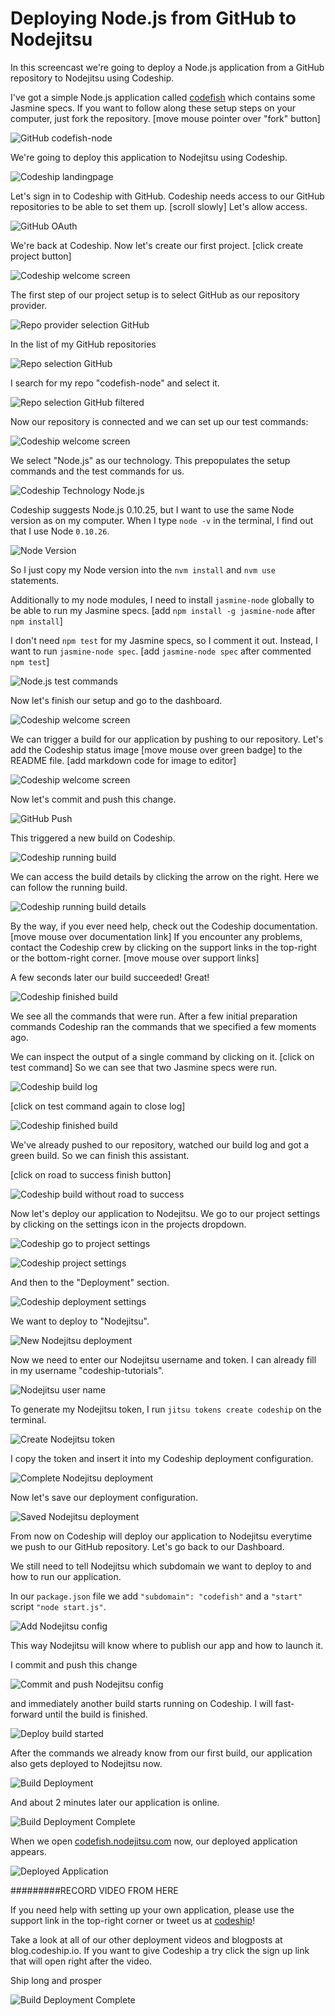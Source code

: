 












Deploying Node.js from GitHub to Nodejitsu
======================

In this screencast we're going to deploy a Node.js application from a GitHub repository to Nodejitsu using Codeship.





I've got a simple Node.js application called [codefish][codefish-repo] which contains some Jasmine specs. If you want to follow along these setup steps on your computer, just fork the repository. [move mouse pointer over "fork" button]

![GitHub codefish-node][screenshot-repository]





We're going to deploy this application to Nodejitsu using Codeship.

![Codeship landingpage][screenshot-codefish-landingpage]

Let's sign in to Codeship with GitHub. Codeship needs access to our GitHub repositories to be able to set them up. [scroll slowly] Let's allow access.

![GitHub OAuth][screenshot-oauth]

We're back at Codeship. Now let's create our first project. [click create project button]

![Codeship welcome screen][screenshot-codeship-welcome]





The first step of our project setup is to select GitHub as our repository provider.

![Repo provider selection GitHub][screenshot-repo-provider-selection]

In the list of my GitHub repositories

![Repo selection GitHub][screenshot-repo-selection]

I search for my repo "codefish-node" and select it.

![Repo selection GitHub filtered][screenshot-repo-selection-filtered]

Now our repository is connected and we can set up our test commands:

![Codeship welcome screen][screenshot-codeship-technology]

We select "Node.js" as our technology. This prepopulates the setup commands and the test commands for us.

![Codeship Technology Node.js][screenshot-codeship-technology-selected]





Codeship suggests Node.js 0.10.25, but I want to use the same Node version as on my computer. When I type `node -v` in the terminal, I find out that I use Node `0.10.26`.

![Node Version][screenshot-technology-version]

So I just copy my Node version into the `nvm install` and `nvm use` statements.

Additionally to my node modules, I need to install `jasmine-node` globally to be able to run my Jasmine specs. [add `npm install -g jasmine-node` after `npm install`]

I don't need `npm test` for my Jasmine specs, so I comment it out. Instead, I want to run `jasmine-node spec`. [add `jasmine-node spec` after commented `npm test`]

![Node.js test commands][screenshot-test-commands]





Now let's finish our setup and go to the dashboard.

![Codeship welcome screen][screenshot-codeship-dasboard]





We can trigger a build for our application by pushing to our repository. Let's add the Codeship status image [move mouse over green badge] to the README file.
[add markdown code for image to editor]

![Codeship welcome screen][screenshot-codeship-image]

Now let's commit and push this change.

![GitHub Push][screenshot-codeship-push]

This triggered a new build on Codeship.

![Codeship running build][screenshot-first-build-running]

We can access the build details by clicking the arrow on the right. Here we can follow the running build.

![Codeship running build details][screenshot-first-build-running-details]

By the way, if you ever need help, check out the Codeship documentation. [move mouse over documentation link] If you encounter any problems, contact the Codeship crew by clicking on the support links in the top-right or the bottom-right corner. [move mouse over support links]

A few seconds later our build succeeded! Great!

![Codeship finished build][screenshot-first-build-finished]

We see all the commands that were run. After a few initial preparation commands Codeship ran the commands that we specified a few moments ago.





We can inspect the output of a single command by clicking on it.
[click on test command]
So we can see that two Jasmine specs were run.

![Codeship build log][screenshot-build-log]

[click on test command again to close log]

![Codeship finished build][screenshot-first-build-finished]





We've already pushed to our repository, watched our build log and got a green build. So we can finish this assistant.

[click on road to success finish button]

![Codeship build without road to success][screenshot-build-without-road-to-success]





Now let's deploy our application to Nodejitsu. We go to our project settings by clicking on the settings icon in the projects dropdown.

![Codeship go to project settings][screenshot-go-to-project-settings]

![Codeship project settings][screenshot-project-settings]

And then to the "Deployment" section.

![Codeship deployment settings][screenshot-deployment-settings]

We want to deploy to "Nodejitsu".

![New Nodejitsu deployment][screenshot-new-deployment]





Now we need to enter our Nodejitsu username and token. I can already fill in my username "codeship-tutorials".

![Nodejitsu user name][screenshot-deployment-username]

To generate my Nodejitsu token, I run `jitsu tokens create codeship` on the terminal.

![Create Nodejitsu token][screenshot-create-deployment-token]

I copy the token and insert it into my Codeship deployment configuration.





![Complete Nodejitsu deployment][screenshot-complete-deployment]

Now let's save our deployment configuration.

![Saved Nodejitsu deployment][screenshot-saved-deployment]

From now on Codeship will deploy our application to Nodejitsu everytime we push to our GitHub repository.
Let's go back to our Dashboard.





We still need to tell Nodejitsu which subdomain we want to deploy to and how to run our application.

In our `package.json` file we add `"subdomain": "codefish"` and a `"start"` script `"node start.js"`.

![Add Nodejitsu config][screenshot-add-deployment-config]

This way Nodejitsu will know where to publish our app and how to launch it.

I commit and push this change

![Commit and push Nodejitsu config][screenshot-commit-and-push-deployment-config]





and immediately another build starts running on Codeship. I will fast-forward until the build is finished.

![Deploy build started][screenshot-deploy-build-started]

After the commands we already know from our first build, our application also gets deployed to Nodejitsu now.

![Build Deployment][screenshot-build-deployment]

And about 2 minutes later our application is online.

![Build Deployment Complete][screenshot-build-deployment-complete]





When we open [codefish.nodejitsu.com][codefish-live] now, our deployed application appears.

![Deployed Application][screenshot-deployed-application]

#########RECORD VIDEO FROM HERE

If you need help with setting up your own application, please use the support link in the top-right corner or tweet us at [codeship][codeship-twitter]!

Take a look at all of our other deployment videos and blogposts at blog.codeship.io.
If you want to give Codeship a try click the sign up link that will open right after the video.

Ship long and prosper

![Build Deployment Complete][screenshot-build-deployment-complete]



 [codeship]: https://www.codeship.io/
 [codeship-twitter]: http://www.twitter.com/codeship
 
 [codefish-repo]: https://github.com/codeship-tutorials/codefish-node
 
 
 [codefish-live]: http://codefish.nodejitsu.com
 
 [screenshot-repository]: https://raw.githubusercontent.com/codeship/screencast-storyboards/node-github-nodejitsu/screenshots/github/codefish-node/repository.png
 [screenshot-codefish-landingpage]: https://raw.githubusercontent.com/codeship/screencast-storyboards/node-github-nodejitsu/screenshots/codeship-landingpage.png
 [screenshot-oauth]: https://raw.githubusercontent.com/codeship/screencast-storyboards/node-github-nodejitsu/screenshots/github/oauth.png
 [screenshot-codeship-welcome]: https://raw.githubusercontent.com/codeship/screencast-storyboards/node-github-nodejitsu/screenshots/codeship-welcome.png
 [screenshot-repo-provider-selection]: https://raw.githubusercontent.com/codeship/screencast-storyboards/node-github-nodejitsu/screenshots/github/repo-provider-selection.png
 [screenshot-repo-selection]: https://raw.githubusercontent.com/codeship/screencast-storyboards/node-github-nodejitsu/screenshots/repo-selection.png
 [screenshot-repo-selection-filtered]: https://raw.githubusercontent.com/codeship/screencast-storyboards/node-github-nodejitsu/screenshots/node/codefish-node-selection-filtered.png
 [screenshot-codeship-technology]: https://raw.githubusercontent.com/codeship/screencast-storyboards/node-github-nodejitsu/screenshots/codeship-technology.png
 [screenshot-codeship-technology-selected]: https://raw.githubusercontent.com/codeship/screencast-storyboards/node-github-nodejitsu/screenshots/node/codeship-technology.png
 [screenshot-technology-version]: https://raw.githubusercontent.com/codeship/screencast-storyboards/node-github-nodejitsu/screenshots/node/technology-version.png
 [screenshot-test-commands]: https://raw.githubusercontent.com/codeship/screencast-storyboards/node-github-nodejitsu/screenshots/node/test-commands.png
 [screenshot-codeship-dasboard]: https://raw.githubusercontent.com/codeship/screencast-storyboards/node-github-nodejitsu/screenshots/github/codefish-node/codeship-dashboard.png
 [screenshot-codeship-image]: https://raw.githubusercontent.com/codeship/screencast-storyboards/node-github-nodejitsu/screenshots/node/codeship-image.png
 [screenshot-codeship-push]: https://raw.githubusercontent.com/codeship/screencast-storyboards/node-github-nodejitsu/screenshots/github/codefish-node/push.png
 [screenshot-first-build-running]: https://raw.githubusercontent.com/codeship/screencast-storyboards/node-github-nodejitsu/screenshots/node/first-build-running.png
 [screenshot-first-build-running-details]: https://raw.githubusercontent.com/codeship/screencast-storyboards/node-github-nodejitsu/screenshots/github/codefish-node/first-build-running-details.png
 [screenshot-first-build-finished]: https://raw.githubusercontent.com/codeship/screencast-storyboards/node-github-nodejitsu/screenshots/github/codefish-node/first-build-finished.png
 [screenshot-build-log]: https://raw.githubusercontent.com/codeship/screencast-storyboards/node-github-nodejitsu/screenshots/github/codefish-node/build-log.png
 [screenshot-build-without-road-to-success]: https://raw.githubusercontent.com/codeship/screencast-storyboards/node-github-nodejitsu/screenshots/github/codefish-node/build-without-road-to-success.png
 [screenshot-go-to-project-settings]: https://raw.githubusercontent.com/codeship/screencast-storyboards/node-github-nodejitsu/screenshots/github/codefish-node/go-to-project-settings.png
 [screenshot-project-settings]: https://raw.githubusercontent.com/codeship/screencast-storyboards/node-github-nodejitsu/screenshots/node/project-settings.png
 [screenshot-deployment-settings]: https://raw.githubusercontent.com/codeship/screencast-storyboards/node-github-nodejitsu/screenshots/node/deployment-settings.png
 [screenshot-new-deployment]: https://raw.githubusercontent.com/codeship/screencast-storyboards/node-github-nodejitsu/screenshots/node/nodejitsu/new-deployment.png
 [screenshot-heroku-apps]: https://raw.githubusercontent.com/codeship/screencast-storyboards/node-github-nodejitsu/screenshots/nodejitsu/heroku-apps.png
 [screenshot-create-heroku-app]: https://raw.githubusercontent.com/codeship/screencast-storyboards/node-github-nodejitsu/screenshots/nodejitsu/create-heroku-app.png
 [screenshot-heroku-app-created]: https://raw.githubusercontent.com/codeship/screencast-storyboards/node-github-nodejitsu/screenshots/nodejitsu/heroku-app-created.png
 [screenshot-heroku-deployment-name]: https://raw.githubusercontent.com/codeship/screencast-storyboards/node-github-nodejitsu/screenshots/node/nodejitsu/heroku-deployment-name.png
 [screenshot-show-api-key]: https://raw.githubusercontent.com/codeship/screencast-storyboards/node-github-nodejitsu/screenshots/nodejitsu/show-api-key.png
 [screenshot-complete-deployment]: https://raw.githubusercontent.com/codeship/screencast-storyboards/node-github-nodejitsu/screenshots/node/nodejitsu/complete-deployment.png
 [screenshot-saved-deployment]: https://raw.githubusercontent.com/codeship/screencast-storyboards/node-github-nodejitsu/screenshots/node/nodejitsu/saved-deployment.png
 [screenshot-added-paragraph]: https://raw.githubusercontent.com/codeship/screencast-storyboards/node-github-nodejitsu/screenshots/node/added-paragraph.png
 [screenshot-commit-and-push-paragraph]: https://raw.githubusercontent.com/codeship/screencast-storyboards/node-github-nodejitsu/screenshots/github/codefish-node/commit-and-push-paragraph.png
 [screenshot-deploy-build-started]: https://raw.githubusercontent.com/codeship/screencast-storyboards/node-github-nodejitsu/screenshots/node/nodejitsu/deploy-build-started.png
 [screenshot-build-deployment]: https://raw.githubusercontent.com/codeship/screencast-storyboards/node-github-nodejitsu/screenshots/node/nodejitsu/build-deployment.png
 [screenshot-build-deployment-complete]: https://raw.githubusercontent.com/codeship/screencast-storyboards/node-github-nodejitsu/screenshots/node/nodejitsu/build-deployment-complete.png
 [screenshot-deployed-application]: https://raw.githubusercontent.com/codeship/screencast-storyboards/node-github-nodejitsu/screenshots/node/nodejitsu/deployed-application.png
 [screenshot-select-post-hook]: https://raw.githubusercontent.com/codeship/screencast-storyboards/node-github-nodejitsu/screenshots/github/codefish-node/select-post-hook.png
 [screenshot-paste-hook-url]: https://raw.githubusercontent.com/codeship/screencast-storyboards/node-github-nodejitsu/screenshots/github/codefish-node/paste-hook-url.png
 [screenshot-hook-added]: https://raw.githubusercontent.com/codeship/screencast-storyboards/node-github-nodejitsu/screenshots/github/codefish-node/hook-added.png
 [screenshot-deployment-username]: https://raw.githubusercontent.com/codeship/screencast-storyboards/node-github-nodejitsu/screenshots/node/nodejitsu/username.png
 [screenshot-create-deployment-token]: https://raw.githubusercontent.com/codeship/screencast-storyboards/node-github-nodejitsu/screenshots/node/nodejitsu/create-token.png
 [screenshot-add-deployment-config]: https://raw.githubusercontent.com/codeship/screencast-storyboards/node-github-nodejitsu/screenshots/nodejitsu/add-config.png
 [screenshot-commit-and-push-deployment-config]: https://raw.githubusercontent.com/codeship/screencast-storyboards/node-github-nodejitsu/screenshots/github/codefish-node/nodejitsu/commit-and-push-deployment-config.png
 [screenshot-dotcloud-api-key]: https://raw.githubusercontent.com/codeship/screencast-storyboards/node-github-nodejitsu/screenshots/nodejitsu/api-key.png
 [screenshot-dotcloud-deployment-api-key]: https://raw.githubusercontent.com/codeship/screencast-storyboards/node-github-nodejitsu/screenshots/node/nodejitsu/deployment-api-key.png
 [screenshot-dotcloud-yml]: https://raw.githubusercontent.com/codeship/screencast-storyboards/node-github-nodejitsu/screenshots/node/nodejitsu/dotcloud-yml.png
 [screenshot-dotcloud-wsgi-py]: https://raw.githubusercontent.com/codeship/screencast-storyboards/node-github-nodejitsu/screenshots/node/nodejitsu/wsgi-py.png
 [screenshot-deployment-documentation-page]: https://raw.githubusercontent.com/codeship/screencast-storyboards/node-github-nodejitsu/screenshots/node/nodejitsu/documentation-page.png
 [screenshot-empty-deployment]: https://raw.githubusercontent.com/codeship/screencast-storyboards/node-github-nodejitsu/screenshots/node/nodejitsu/empty-deployment.png
 [screenshot-deployment-home-page]: https://raw.githubusercontent.com/codeship/screencast-storyboards/node-github-nodejitsu/screenshots/nodejitsu/home-page.png
 [screenshot-new-deployment-app]: https://raw.githubusercontent.com/codeship/screencast-storyboards/node-github-nodejitsu/screenshots/node/nodejitsu/new-deployment-app.png
 [screenshot-deployment-oauth]: https://raw.githubusercontent.com/codeship/screencast-storyboards/node-github-nodejitsu/screenshots/nodejitsu/oauth.png
 [screenshot-app-yml]: https://raw.githubusercontent.com/codeship/screencast-storyboards/node-github-nodejitsu/screenshots/node/nodejitsu/app-yml.png
 [screenshot-install-tool]: https://raw.githubusercontent.com/codeship/screencast-storyboards/node-github-nodejitsu/screenshots/nodejitsu/install-tool.png
 [screenshot-sign-in-to-deployment]: https://raw.githubusercontent.com/codeship/screencast-storyboards/node-github-nodejitsu/screenshots/nodejitsu/sign-in-to-deployment.png
 [screenshot-create-api-token]: https://raw.githubusercontent.com/codeship/screencast-storyboards/node-github-nodejitsu/screenshots/nodejitsu/create-api-token.png
 [screenshot-insert-api-token]: https://raw.githubusercontent.com/codeship/screencast-storyboards/node-github-nodejitsu/screenshots/nodejitsu/insert-api-token.png
 [screenshot-look-up-url]: https://raw.githubusercontent.com/codeship/screencast-storyboards/node-github-nodejitsu/screenshots/nodejitsu/look-up-url.png

